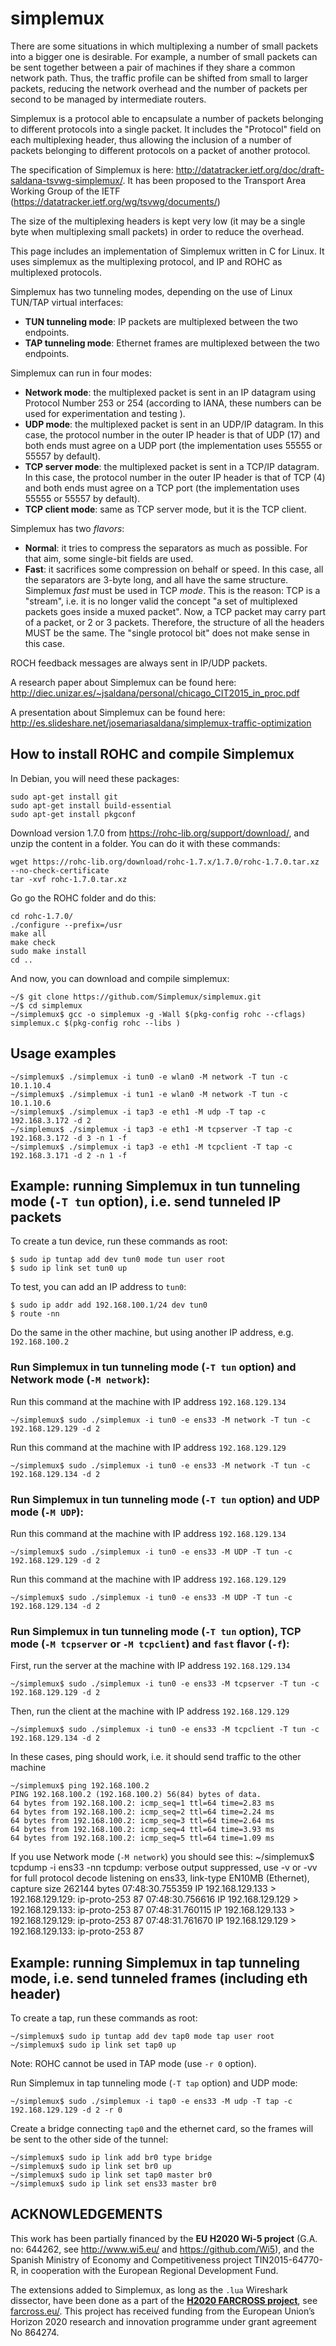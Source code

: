 # simplemux

There are some situations in which multiplexing a number of small packets into a bigger one is desirable. For example, a number of small packets can be sent together between a pair of machines if they share a common network path. Thus, the traffic profile can be shifted from small to larger packets, reducing the network overhead and the number of packets per second to be managed by intermediate routers.

Simplemux is a protocol able to encapsulate a number of packets belonging to different protocols into a single packet. It includes the "Protocol" field on each multiplexing header, thus allowing the inclusion of a number of packets belonging to different protocols on a packet of another protocol.

The specification of Simplemux is here: http://datatracker.ietf.org/doc/draft-saldana-tsvwg-simplemux/. It has been proposed to the Transport Area Working Group of the IETF (https://datatracker.ietf.org/wg/tsvwg/documents/)

The size of the multiplexing headers is kept very low (it may be a single byte when multiplexing small packets) in order to reduce the overhead.

This page includes an implementation of Simplemux written in C for Linux. It uses simplemux as the multiplexing protocol, and IP and ROHC as multiplexed protocols.


Simplemux has two tunneling modes, depending on the use of Linux TUN/TAP virtual interfaces:
- **TUN tunneling mode**: IP packets are multiplexed between the two endpoints.
- **TAP tunneling mode**: Ethernet frames are multiplexed between the two endpoints.


Simplemux can run in four modes:
- **Network mode**: the multiplexed packet is sent in an IP datagram using Protocol Number 253 or 254 (according to IANA, these numbers can be used for experimentation and testing ).
- **UDP mode**: the multiplexed packet is sent in an UDP/IP datagram. In this case, the protocol number in the outer IP header is that of UDP (17) and both ends must agree on a UDP port (the implementation uses 55555 or 55557 by default).
- **TCP server mode**: the multiplexed packet is sent in a TCP/IP datagram. In this case, the protocol number in the outer IP header is that of TCP (4) and both ends must agree on a TCP port (the implementation uses 55555 or 55557 by default).
- **TCP client mode**: same as TCP server mode, but it is the TCP client.


Simplemux has two *flavors*:

- **Normal**: it tries to compress the separators as much as possible. For that aim, some single-bit fields are used.
- **Fast**: it sacrifices some compression on behalf or speed. In this case, all the separators are 3-byte long, and all have the same structure.
Simplemux *fast* must be used in TCP *mode*. This is the reason: TCP is a "stream", i.e. it is no longer valid the concept "a set of multiplexed packets goes inside a muxed packet". Now, a TCP packet may carry part of a packet, or 2 or 3 packets. Therefore, the structure of all the headers MUST be the same. The "single protocol bit" does not make sense in this case.


ROCH feedback messages are always sent in IP/UDP packets.

A research paper about Simplemux can be found here: http://diec.unizar.es/~jsaldana/personal/chicago_CIT2015_in_proc.pdf

A presentation about Simplemux can be found here: http://es.slideshare.net/josemariasaldana/simplemux-traffic-optimization


## How to install ROHC and compile Simplemux

In Debian, you will need these packages:
```
sudo apt-get install git
sudo apt-get install build-essential
sudo apt-get install pkgconf
```

Download version 1.7.0 from https://rohc-lib.org/support/download/, and unzip the content in a folder. You can do it with these commands:
```
wget https://rohc-lib.org/download/rohc-1.7.x/1.7.0/rohc-1.7.0.tar.xz --no-check-certificate
tar -xvf rohc-1.7.0.tar.xz
```

Go go the ROHC folder and do this:
```
cd rohc-1.7.0/
./configure --prefix=/usr
make all
make check
sudo make install
cd ..
```

And now, you can download and compile simplemux:
```
~/$ git clone https://github.com/Simplemux/simplemux.git
~/$ cd simplemux
~/simplemux$ gcc -o simplemux -g -Wall $(pkg-config rohc --cflags) simplemux.c $(pkg-config rohc --libs )
```

## Usage examples
```
~/simplemux$ ./simplemux -i tun0 -e wlan0 -M network -T tun -c 10.1.10.4
~/simplemux$ ./simplemux -i tun1 -e wlan0 -M network -T tun -c 10.1.10.6
~/simplemux$ ./simplemux -i tap3 -e eth1 -M udp -T tap -c 192.168.3.172 -d 2
~/simplemux$ ./simplemux -i tap3 -e eth1 -M tcpserver -T tap -c 192.168.3.172 -d 3 -n 1 -f
~/simplemux$ ./simplemux -i tap3 -e eth1 -M tcpclient -T tap -c 192.168.3.171 -d 2 -n 1 -f
```

## Example: running Simplemux in tun tunneling mode (`-T tun` option), i.e. send tunneled IP packets

To create a tun device, run these commands as root:
```
$ sudo ip tuntap add dev tun0 mode tun user root
$ sudo ip link set tun0 up
```

To test, you can add an IP address to `tun0`:
```
$ sudo ip addr add 192.168.100.1/24 dev tun0
$ route -nn
```

Do the same in the other machine, but using another IP address, e.g. `192.168.100.2`

### Run Simplemux in tun tunneling mode (`-T tun` option) and Network mode (`-M network`):
Run this command at the machine with IP address `192.168.129.134`
```
~/simplemux$ sudo ./simplemux -i tun0 -e ens33 -M network -T tun -c 192.168.129.129 -d 2
```

Run this command at the machine with IP address `192.168.129.129`
```
~/simplemux$ sudo ./simplemux -i tun0 -e ens33 -M network -T tun -c 192.168.129.134 -d 2
```

### Run Simplemux in tun tunneling mode (`-T tun` option) and UDP mode (`-M UDP`):
Run this command at the machine with IP address `192.168.129.134`
```
~/simplemux$ sudo ./simplemux -i tun0 -e ens33 -M UDP -T tun -c 192.168.129.129 -d 2
```

Run this command at the machine with IP address `192.168.129.129`
```
~/simplemux$ sudo ./simplemux -i tun0 -e ens33 -M UDP -T tun -c 192.168.129.134 -d 2
```

### Run Simplemux in tun tunneling mode (`-T tun` option), TCP mode (`-M tcpserver` or `-M tcpclient`) and `fast` flavor (`-f`):
First, run the server at the machine with IP address `192.168.129.134`
```
~/simplemux$ sudo ./simplemux -i tun0 -e ens33 -M tcpserver -T tun -c 192.168.129.129 -d 2
```

Then, run the client at the machine with IP address `192.168.129.129`
```
~/simplemux$ sudo ./simplemux -i tun0 -e ens33 -M tcpclient -T tun -c 192.168.129.134 -d 2
```

In these cases, ping should work, i.e. it should send traffic to the other machine
```
~/simplemux$ ping 192.168.100.2
PING 192.168.100.2 (192.168.100.2) 56(84) bytes of data.
64 bytes from 192.168.100.2: icmp_seq=1 ttl=64 time=2.83 ms
64 bytes from 192.168.100.2: icmp_seq=2 ttl=64 time=2.24 ms
64 bytes from 192.168.100.2: icmp_seq=3 ttl=64 time=2.64 ms
64 bytes from 192.168.100.2: icmp_seq=4 ttl=64 time=3.93 ms
64 bytes from 192.168.100.2: icmp_seq=5 ttl=64 time=1.09 ms
```

If you use Network mode (`-M network`) you should see this:
~/simplemux$ tcpdump -i ens33 -nn
tcpdump: verbose output suppressed, use -v or -vv for full protocol decode
listening on ens33, link-type EN10MB (Ethernet), capture size 262144 bytes
07:48:30.755359 IP 192.168.129.133 > 192.168.129.129:  ip-proto-253 87
07:48:30.756616 IP 192.168.129.129 > 192.168.129.133:  ip-proto-253 87
07:48:31.760115 IP 192.168.129.133 > 192.168.129.129:  ip-proto-253 87
07:48:31.761670 IP 192.168.129.129 > 192.168.129.133:  ip-proto-253 87


## Example: running Simplemux in tap tunneling mode, i.e. send tunneled frames (including eth header)

To create a tap, run these commands as root:
```
~/simplemux$ sudo ip tuntap add dev tap0 mode tap user root
~/simplemux$ sudo ip link set tap0 up
```

Note: ROHC cannot be used in TAP mode (use `-r 0` option).

Run Simplemux in tap tunneling mode (`-T tap` option) and UDP mode:
```
~/simplemux$ sudo ./simplemux -i tap0 -e ens33 -M udp -T tap -c 192.168.129.129 -d 2 -r 0
```

Create a bridge connecting `tap0` and the ethernet card, so the frames will be sent to the other side of the tunnel:
```
~/simplemux$ sudo ip link add br0 type bridge
~/simplemux$ sudo ip link set br0 up
~/simplemux$ sudo ip link set tap0 master br0
~/simplemux$ sudo ip link set ens33 master br0
```

ACKNOWLEDGEMENTS
----------------
This work has been partially financed by the **EU H2020 Wi-5 project** (G.A. no: 644262, see http://www.wi5.eu/ and https://github.com/Wi5), and the Spanish Ministry of Economy and Competitiveness project TIN2015-64770-R, in cooperation with the European Regional Development Fund.

The extensions added to Simplemux, as long as the `.lua` Wireshark dissector, have been done as a part of the **[H2020 FARCROSS project](https://cordis.europa.eu/project/id/864274)**, see [farcross.eu/](https://farcross.eu/). This project has received funding from the European Union’s Horizon 2020 research and innovation programme under grant agreement No 864274.
